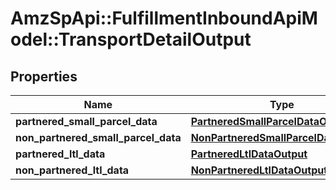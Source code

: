 # AmzSpApi::FulfillmentInboundApiModel::TransportDetailOutput

## Properties
Name | Type | Description | Notes
------------ | ------------- | ------------- | -------------
**partnered_small_parcel_data** | [**PartneredSmallParcelDataOutput**](PartneredSmallParcelDataOutput.md) |  | [optional] 
**non_partnered_small_parcel_data** | [**NonPartneredSmallParcelDataOutput**](NonPartneredSmallParcelDataOutput.md) |  | [optional] 
**partnered_ltl_data** | [**PartneredLtlDataOutput**](PartneredLtlDataOutput.md) |  | [optional] 
**non_partnered_ltl_data** | [**NonPartneredLtlDataOutput**](NonPartneredLtlDataOutput.md) |  | [optional] 



